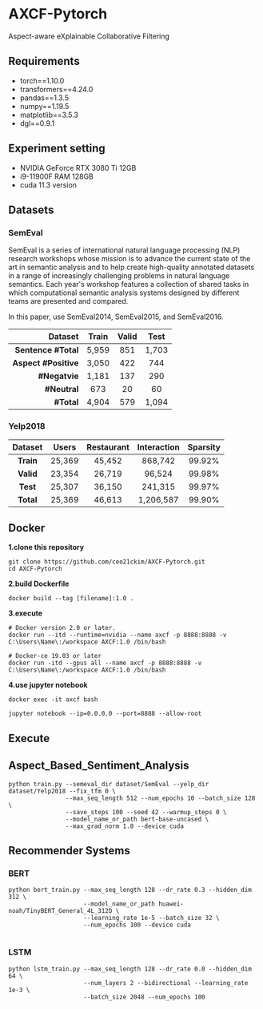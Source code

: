 # AXCF-Pytorch

Aspect-aware eXplainable Collaborative Filtering

## Requirements

- torch==1.10.0
- transformers==4.24.0
- pandas==1.3.5
- numpy==1.19.5
- matplotlib==3.5.3
- dgl==0.9.1

## Experiment setting

- NVIDIA GeForce RTX 3080 Ti 12GB
- i9-11900F RAM 128GB
- cuda 11.3 version

## Datasets

### SemEval

SemEval is a series of international natural language processing (NLP) research workshops whose mission is to advance the current state of the art in semantic analysis and to help create high-quality annotated datasets in a range of increasingly challenging problems in natural language semantics. Each year's workshop features a collection of shared tasks in which computational semantic analysis systems designed by different teams are presented and compared.

In this paper, use SemEval2014, SemEval2015, and SemEval2016. 

| **Dataset** | **Train** | **Valid** | **Test** |
|--------:|:--------:|:--------:|:--------:|
| **Sentence #Total** | 5,959 | 851 | 1,703 |
| **Aspect #Positive** | 3,050 | 422 | 744 |
| **#Negatvie** | 1,181 | 137 | 290 |
| **#Neutral** | 673 | 20 | 60 |
| **#Total** | 4,904 | 579 | 1,094 |

### Yelp2018

| **Dataset** | Users | Restaurant | Interaction | Sparsity |
|:-------:|:-------:|:-------:|:-------:| :------: |
| **Train** | 25,369 | 45,452 | 868,742 | 99.92% |
| **Valid** | 23,354 | 26,719 | 96,524 | 99.98% |
| **Test** | 25,307 | 36,150 | 241,315 | 99.97% |
| **Total**| 25,369 | 46,613 | 1,206,587 | 99.90% |


## Docker 
**1.clone this repository**
``` 
git clone https://github.com/ceo21ckim/AXCF-Pytorch.git
cd AXCF-Pytorch
```

**2.build Dockerfile**
```
docker build --tag [filename]:1.0 .
```

**3.execute**

```
# Docker version 2.0 or later.
docker run --itd --runtime=nvidia --name axcf -p 8888:8888 -v C:\Users\Name\:/workspace AXCF:1.0 /bin/bash
```

```
# Docker-ce 19.03 or later
docker run -itd --gpus all --name axcf -p 8888:8888 -v C:\Users\Name\:/workspace AXCF:1.0 /bin/bash
```

**4.use jupyter notebook**
```
docker exec -it axcf bash

jupyter notebook --ip=0.0.0.0 --port=8888 --allow-root
```

## Execute

## Aspect_Based_Sentiment_Analysis

```
python train.py --semeval_dir dataset/SemEval --yelp_dir dataset/Yelp2018 --fix_tfm 0 \
                --max_seq_length 512 --num_epochs 10 --batch_size 128 \
                --save_steps 100 --seed 42 --warmup_steps 0 \
                --model_name_or_path bert-base-uncased \
                --max_grad_norm 1.0 --device cuda
```


## Recommender Systems

### BERT

```
python bert_train.py --max_seq_length 128 --dr_rate 0.3 --hidden_dim 312 \
                     --model_name_or_path huawei-noah/TinyBERT_General_4L_312D \
                     --learning_rate 1e-5 --batch_size 32 \
                     --num_epochs 100 --device cuda
                     
```

### LSTM

```
python lstm_train.py --max_seq_length 128 --dr_rate 0.0 --hidden_dim 64 \
                     --num_layers 2 --bidirectional --learning_rate 1e-3 \
                     --batch_size 2048 --num_epochs 100
                     
```
